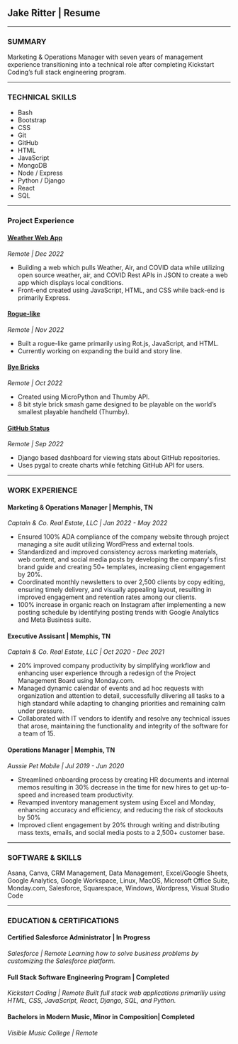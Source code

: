 ## **Jake Ritter | Resume**
__________________

### **SUMMARY**

Marketing & Operations Manager with seven years of management experience transitioning into a technical role after completing Kickstart Coding’s full stack engineering program.
__________________

### **TECHNICAL SKILLS**

* Bash
* Bootstrap
* CSS
* Git
* GitHub
* HTML
* JavaScript
* MongoDB
* Node / Express
* Python / Django
* React
* SQL
__________________

### **Project Experience**

#### [Weather Web App](https://github.com/je-ritter/weatherAQI_Covid)
*Remote | Dec 2022*
- Building a web which pulls Weather, Air, and COVID data while utilizing open source weather, air, and COVID Rest APIs in JSON to create a web app which displays local conditions.
- Front-end created using JavaScript, HTML, and CSS while back-end is primarily Express.


#### [Rogue-like](https://github.com/je-ritter/transcend)
*Remote | Nov 2022*
- Built a rogue-like game primarily using Rot.js, JavaScript, and HTML.
- Currently working on expanding the build and story line.

#### [Bye Bricks](https://github.com/je-ritter/bye_bricks)
*Remote | Oct 2022*
- Created using MicroPython and Thumby API.
- 8 bit style brick smash game designed to be playable on the world’s smallest playable handheld (Thumby).

#### [GitHub Status](https://github.com/je-ritter/github_stats)
*Remote | Sep 2022*
- Django based dashboard for viewing stats about GitHub repositories.
- Uses pygal to create charts while fetching GitHub API for users.
__________________

### **WORK EXPERIENCE**

#### Marketing & Operations Manager | Memphis, TN
*Captain & Co. Real Estate, LLC | Jan 2022 - May 2022*
- Ensured 100% ADA compliance of the company website through project managing a site audit utilizing WordPress and external tools.
- Standardized and improved consistency across marketing materials, web content, and social media posts by developing the company's first brand guide and creating 50+ templates, increasing client engagement by 20%.
- Coordinated monthly newsletters to over 2,500 clients by copy editing, ensuring timely delivery, and visually appealing layout, resulting in improved engagement and retention rates among our clients.
- 100% increase in organic reach on Instagram after implementing a new posting schedule by identifying posting trends with Google Analytics and Meta Business suite.

#### Executive Assisant | Memphis, TN
*Captain & Co. Real Estate, LLC | Oct 2020 - Dec 2021*
- 20% improved company productivity by simplifying workflow and enhancing user experience through a redesign of the Project Management Board using Monday.com. 
- Managed dynamic calendar of events and ad hoc requests with organization and attention to detail, successfully dlivering all tasks to a high standard while adapting to changing priorities and remaining calm under pressure.
- Collaborated with IT vendors to identify and resolve any technical issues that arose, maintaining the functionality and integrity of the software for a team of 15.

#### Operations Manager | Memphis, TN
*Aussie Pet Mobile | Jul 2019 - Jun 2020*
- Streamlined onboarding process by creating HR documents and internal memos resulting in 30% decrease in the time for new hires to get up-to-speed and increased team productivity.
- Revamped inventory management system using Excel and Monday, enhancing accuracy and efficiency, and reducing the risk of stockouts by 50%
- Improved client engagement by 20% through writing and distributing mass texts, emails, and social media posts to a 2,500+ customer base.
__________________

### **SOFTWARE & SKILLS**
Asana, Canva, CRM Management, Data Management, Excel/Google Sheets, Google Analytics, Google Workspace, Linux, MacOS, Microsoft Office Suite, Monday.com, Salesforce, Squarespace, Windows, Wordpress, Visual Studio Code
__________________

### **EDUCATION & CERTIFICATIONS**

#### Certified Salesforce Administrator | In Progress
*Salesforce | Remote*
*Learning how to solve business problems by customizing the Salesforce platform.*

#### Full Stack Software Engineering Program | Completed
*Kickstart Coding | Remote*
*Built full stack web applications primariliy using HTML, CSS, JavaScript, React, Django, SQL, and Python.*

#### Bachelors in Modern Music, Minor in Composition| Completed
*Visible Music College | Remote*

